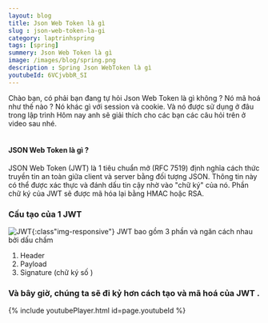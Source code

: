 ```yaml
---
layout: blog
title: Json Web Token là gì  
slug : json-web-token-la-gi
category: laptrinhspring
tags: [spring]
summery: Json Web Token là gì  
image: /images/blog/spring.png
description : Spring Json WebToken là gì 
youtubeId: 6VCjvbbR_SI
---
```


Chào bạn, có phải bạn đang tự hỏi Json Web Token là gì  không ? Nó mã hoá như thế nào ? Nó khác gì với session và cookie. Và nó được sử dụng ở đâu trong lập trình
Hôm nay anh sẽ giải thích cho các bạn các câu hỏi trên ở video sau nhé.
<br><br>

#### JSON Web Token là gì ?
JSON Web Token (JWT) là 1 tiêu chuẩn mở (RFC 7519) định nghĩa cách thức truyền tin an toàn giữa client và server bằng đối tượng JSON. Thông tin này có thể được xác thực và đánh dấu tin cậy nhờ vào "chữ ký" của nó. 
Phần chữ ký của JWT sẽ được mã hóa lại bằng HMAC hoặc RSA.

### Cấu tạo của 1 JWT
![JWT](/images/post/spring/jwt.png){:class"img-responsive"}
JWT bao gồm 3 phần và ngăn cách nhau bởi dấu chấm
1. Header
2. Payload
3. Signature (chữ ký số )



### Và bây giờ, chúng ta sẽ đi kỷ hơn cách tạo và mã hoá của JWT  . 
{% include youtubePlayer.html id=page.youtubeId %}